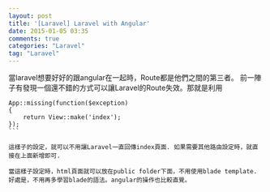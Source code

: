 ```yaml
---
layout: post
title: '[Laravel] Laravel with Angular'
date: 2015-01-05 03:35
comments: true
categories: "Laravel"
tag: "Laravel"
---
```

當laravel想要好好的跟angular在一起時，Route都是他們之間的第三者。
前一陣子有發現一個還不錯的方式可以讓Laravel的Route失效。那就是利用

````
App::missing(function($exception)
{	
	return View::make('index');
});
```

這樣子的設定，就可以不用讓Laravel一直回傳index頁面. 如果需要其他路由設定時，就直接在上面新增即可.

當這樣子設定時，html頁面就可以放在public folder下面，不用使用blade template. 好處是，不用再多學習blade的語法。angular的操作也比較直覺。